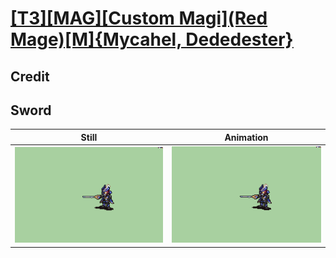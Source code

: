 # [\[T3\]\[MAG\]\[Custom Magi\]\(Red Mage\)\[M\]{Mycahel, Dededester}](../)

## Credit


	
## Sword

| Still | Animation |
| :---: | :-------: |
| ![Sword still](./Sword_000.png) | ![Sword animation](./Sword.gif) |

